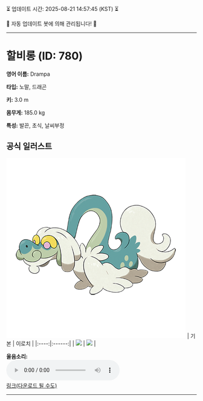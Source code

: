 
⏳ 업데이트 시간: 2025-08-21 14:57:45 (KST) ⏳

🤖 자동 업데이트 봇에 의해 관리됩니다! 🤖

---

# 할비롱 (ID: 780)
**영어 이름:** Drampa

**타입:** 노말, 드래곤

**키:** 3.0 m

**몸무게:** 185.0 kg

**특성:** 발끈, 초식, 날씨부정

## 공식 일러스트
![](https://raw.githubusercontent.com/PokeAPI/sprites/master/sprites/pokemon/other/official-artwork/780.png)
| 기본 | 이로치 |
|:----:|:------:|
| <img src="http://play.pokemonshowdown.com/sprites/ani/drampa.gif" width="200"> | <img src="http://play.pokemonshowdown.com/sprites/ani-shiny/drampa.gif" width="200"> |

**울음소리:**<br><audio controls src="https://raw.githubusercontent.com/PokeAPI/cries/main/cries/pokemon/latest/780.ogg"></audio><br> [링크(다운로드 될 수도)](https://raw.githubusercontent.com/PokeAPI/cries/main/cries/pokemon/latest/780.ogg)


---
